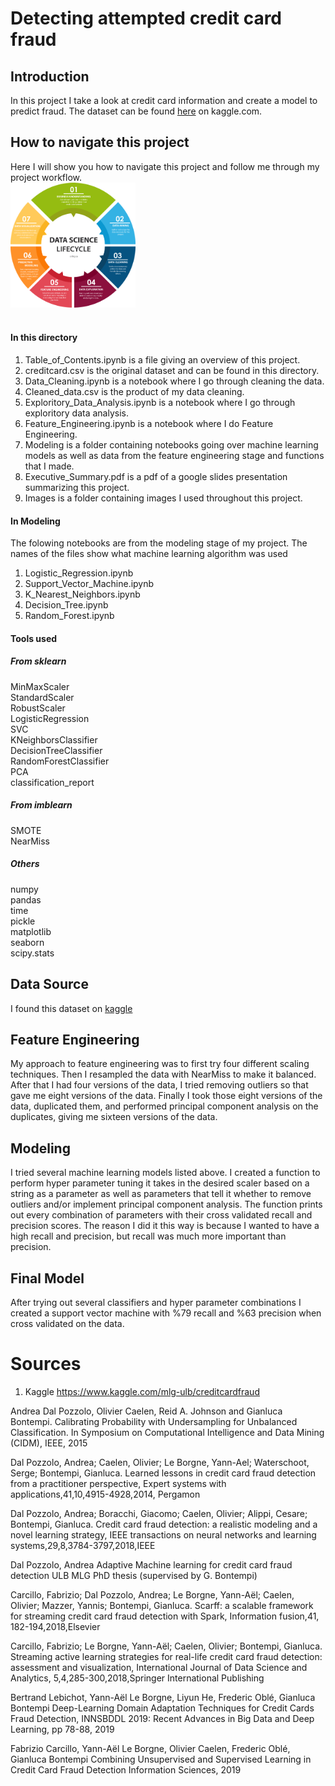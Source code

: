 # Detecting attempted credit card fraud

## Introduction
In this project I take a look at credit card information and create a model to predict fraud. The dataset can be found <a href=https://www.kaggle.com/mlg-ulb/creditcardfraud>here</a> on kaggle.com. 

## How to navigate this project
Here I will show you how to navigate this project and follow me through my project workflow.
<br>
<img src='Images/Data_Science_Process.png' height=200 width=200>
<br><br>



#### In this directory
1) Table_of_Contents.ipynb is a file giving an overview of this project.
2) creditcard.csv is the original dataset and can be found in this directory.
3) Data_Cleaning.ipynb is a notebook where I go through cleaning the data.
4) Cleaned_data.csv is the product of my data cleaning.
5) Exploritory_Data_Analysis.ipynb is a notebook where I go through exploritory data analysis.
6) Feature_Engineering.ipynb is a notebook where I do Feature Engineering.
7) Modeling is a folder containing notebooks going over machine learning models as well as data from the feature engineering stage and functions that I made.
8) Executive_Summary.pdf is a pdf of a google slides presentation summarizing this project.
9) Images is a folder containing images I used throughout this project.

#### In Modeling
The folowing notebooks are from the modeling stage of my project. The names of the files show what machine learning algorithm was used
1) Logistic_Regression.ipynb
2) Support_Vector_Machine.ipynb
3) K_Nearest_Neighbors.ipynb
4) Decision_Tree.ipynb
5) Random_Forest.ipynb

#### Tools used
##### From sklearn
MinMaxScaler <br>
StandardScaler<br>
RobustScaler<br>
LogisticRegression<br>
SVC<br>
KNeighborsClassifier<br>
DecisionTreeClassifier<br>
RandomForestClassifier<br>
PCA<br>
classification_report<br>

##### From imblearn
SMOTE<br>
NearMiss<br>

##### Others
numpy<br>
pandas<br>
time<br>
pickle<br>
matplotlib<br>
seaborn<br>
scipy.stats<br>

## Data Source
I found this dataset on <a href=https://www.kaggle.com/mlg-ulb/creditcardfraud>kaggle</a>

## Feature Engineering
My approach to feature engineering was to first try four different scaling techniques. Then I resampled the data with NearMiss to make it balanced. After that I had four versions of the data, I tried removing outliers so that gave me eight versions of the data. Finally I took those eight versions of the data, duplicated them, and performed principal component analysis on the duplicates, giving me sixteen versions of the data.

## Modeling
I tried several machine learning models listed above. I created a function to perform hyper parameter tuning it takes in the desired scaler based on a string as a parameter as well as parameters that tell it whether to remove outliers and/or implement principal component analysis. The function prints out every combination of parameters with their cross validated recall and precision scores. The reason I did it this way is because I wanted to have a high recall and precision, but recall was much more important than precision.

## Final Model
After trying out several classifiers and hyper parameter combinations I created a support vector machine with %79 recall and %63 precision when cross validated on the data.

# Sources 
1) Kaggle https://www.kaggle.com/mlg-ulb/creditcardfraud

Andrea Dal Pozzolo, Olivier Caelen, Reid A. Johnson and Gianluca Bontempi. Calibrating Probability with Undersampling for Unbalanced Classification. In Symposium on Computational Intelligence and Data Mining (CIDM), IEEE, 2015

Dal Pozzolo, Andrea; Caelen, Olivier; Le Borgne, Yann-Ael; Waterschoot, Serge; Bontempi, Gianluca. Learned lessons in credit card fraud detection from a practitioner perspective, Expert systems with applications,41,10,4915-4928,2014, Pergamon

Dal Pozzolo, Andrea; Boracchi, Giacomo; Caelen, Olivier; Alippi, Cesare; Bontempi, Gianluca. Credit card fraud detection: a realistic modeling and a novel learning strategy, IEEE transactions on neural networks and learning systems,29,8,3784-3797,2018,IEEE

Dal Pozzolo, Andrea Adaptive Machine learning for credit card fraud detection ULB MLG PhD thesis (supervised by G. Bontempi)

Carcillo, Fabrizio; Dal Pozzolo, Andrea; Le Borgne, Yann-Aël; Caelen, Olivier; Mazzer, Yannis; Bontempi, Gianluca. Scarff: a scalable framework for streaming credit card fraud detection with Spark, Information fusion,41, 182-194,2018,Elsevier

Carcillo, Fabrizio; Le Borgne, Yann-Aël; Caelen, Olivier; Bontempi, Gianluca. Streaming active learning strategies for real-life credit card fraud detection: assessment and visualization, International Journal of Data Science and Analytics, 5,4,285-300,2018,Springer International Publishing

Bertrand Lebichot, Yann-Aël Le Borgne, Liyun He, Frederic Oblé, Gianluca Bontempi Deep-Learning Domain Adaptation Techniques for Credit Cards Fraud Detection, INNSBDDL 2019: Recent Advances in Big Data and Deep Learning, pp 78-88, 2019

Fabrizio Carcillo, Yann-Aël Le Borgne, Olivier Caelen, Frederic Oblé, Gianluca Bontempi Combining Unsupervised and Supervised Learning in Credit Card Fraud Detection Information Sciences, 2019
